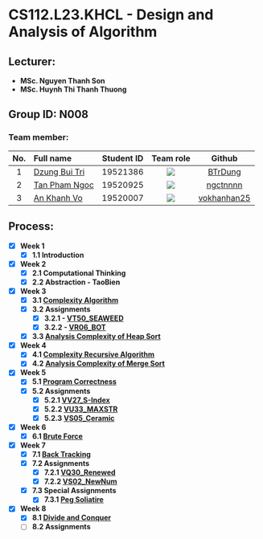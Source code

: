 # CS112.L23.KHCL - Design and Analysis of Algorithm
## Lecturer:
- **MSc. Nguyen Thanh Son**   
- **MSc. Huynh Thi Thanh Thuong**

## Group ID: N008

### Team member:
|No.| Full name         |Student ID       |Team role      |Github|
|:-:|:------------------|:---------:|:--------:|:-----------:|
| 1	|[Dzung Bui Tri](mailto:19521386@gm.uit.edu.vn)	| 19521386	| ![](https://img.shields.io/badge/-Leader-blue) |[BTrDung](https://github.com/BTrDung)|
| 2	|[Tan Pham Ngoc](mailto:19520925@gm.uit.edu.vn)	| 19520925	| ![](https://img.shields.io/badge/-Member-blue)  |[ngctnnnn](https://github.com/ngctnnnn)|
| 3	|[An Khanh Vo](mailto:19520007@gm.uit.edu.vn)	  | 19520007	| ![](https://img.shields.io/badge/-Member-blue)  |[vokhanhan25](https://github.com/vokhanhan25)|

## Process: 
- [x] **Week 1** 
  - [x] **1.1 Introduction**

- [x] **Week 2** 
  - [x] **2.1 Computational Thinking**
  - [x] **2.2 Abstraction - TaoBien**
  
- [x] **Week 3**
  - [x] **3.1 [Complexity Algorithm](https://github.com/BTrDung/CS112_Team08/tree/main/Assignments/Week03)**
  - [x] **3.2 Assignments**
    - [x] **3.2.1 - [VT50_SEAWEED](https://khmt.uit.edu.vn/wecode/cs112.2021/assignment/2/3)**
    - [x] **3.2.2 - [VR06_BOT](https://khmt.uit.edu.vn/wecode/cs112.2021/assignment/2/1)**
  - [x] **3.3 [Analysis Complexity of Heap Sort](https://github.com/BTrDung/CS112_Team08/tree/main/Assignments/Week04)**
  
- [x] **Week 4**
  - [x] **4.1 [Complexity Recursive Algorithm](https://github.com/BTrDung/CS112_Team08/tree/main/Assignments/Week04)** 
  - [x] **4.2 [Analysis Complexity of Merge Sort](https://github.com/BTrDung/CS112_Team08/tree/main/Assignments/Week04)**

- [x] **Week 5**
  - [x] **5.1 [Program Correctness](https://github.com/BTrDung/CS112_Team08/tree/main/Assignments/Week05)**
  - [x] **5.2 Assignments**
    - [x] **5.2.1 [VV27_S-Index](https://khmt.uit.edu.vn/wecode/cs112.2021/assignment/3/4)** 
    - [x] **5.2.2 [VU33_MAXSTR](https://khmt.uit.edu.vn/wecode/cs112.2021/assignment/3/9)** 
    - [x] **5.2.3 [VS05_Ceramic](https://khmt.uit.edu.vn/wecode/cs112.2021/assignment/3/17)**
    
- [x] **Week 6**
  - [x] **6.1 [Brute Force](https://github.com/BTrDung/CS112_Team08/tree/main/Assignments/Week06)** 
  
- [x] **Week 7**
  - [x] **7.1 [Back Tracking](https://github.com/BTrDung/CS112_Team08/tree/main/Assignments/Week07)**
  - [x] **7.2 Assignments**
    - [x] **7.2.1 [VQ30_Renewed](https://khmt.uit.edu.vn/wecode/cs112.2021/assignment/5/8)**  
    - [x] **7.2.2 [VS02_NewNum](https://khmt.uit.edu.vn/wecode/cs112.2021/assignment/5/15)**
  - [x] **7.3 Special Assignments**
    - [x] **7.3.1 [Peg Soliatire](https://github.com/BTrDung/Peg_Solitaire)**   
   
- [x] **Week 8**
  - [x] **8.1 [Divide and Conquer](https://github.com/BTrDung/CS112_Team08/tree/main/Assignments/Week08)**
  - [ ] **8.2 Assignments**

